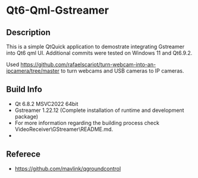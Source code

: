 # Qt6-Qml-Gstreamer

## Description
This is a simple QtQuick application to demostrate integrating Gstreamer into Qt6 qml UI.
Additional commits were tested on Windows 11 and Qt6.9.2.

Used https://github.com/rafaelscariot/turn-webcam-into-an-ipcamera/tree/master to turn webcams and USB cameras to IP cameras.

## Build Info
- Qt 6.8.2 MSVC2022 64bit
- Gstreamer 1.22.12 (Complete installation of runtime and development package)
- For more information regarding the building process check VideoReceiver\GStreamer\README.md.
- 

## Referece
- https://github.com/mavlink/qgroundcontrol
